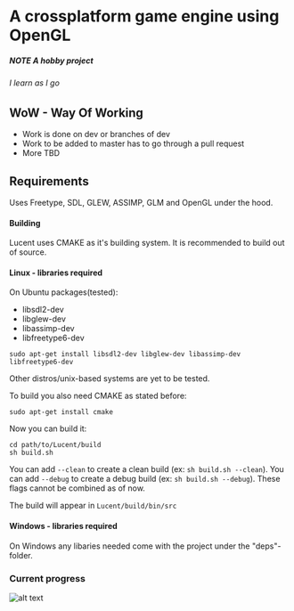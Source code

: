 # A crossplatform game engine using OpenGL
##### NOTE *A hobby project*
###### *I learn as I go*

## WoW - Way Of Working
- Work is done on dev or branches of dev
- Work to be added to master has to go through a pull request
- More TBD

## Requirements

Uses Freetype, SDL, GLEW, ASSIMP, GLM and OpenGL under the hood.

#### Building
Lucent uses CMAKE as it's building system. It is recommended to build out of source.

#### Linux - libraries required
On Ubuntu packages(tested):
- libsdl2-dev
- libglew-dev
- libassimp-dev
- libfreetype6-dev

`sudo apt-get install libsdl2-dev libglew-dev libassimp-dev libfreetype6-dev`

Other distros/unix-based systems are yet to be tested.

To build you also need CMAKE as stated before:

`sudo apt-get install cmake`

Now you can build it:

```shell
cd path/to/Lucent/build
sh build.sh
```

You can add `--clean` to create a clean build (ex: `sh build.sh --clean`).
You can add `--debug` to create a debug build (ex: `sh build.sh --debug`).
These flags cannot be combined as of now.

The build will appear in `Lucent/build/bin/src`

#### Windows - libraries required
On Windows any libaries needed come with the project under the "deps"-folder.


### Current progress
![alt text](https://github.com/Dequilla/Lucent/raw/master/progress_latest.png "An image of the engine in action with the current build")

